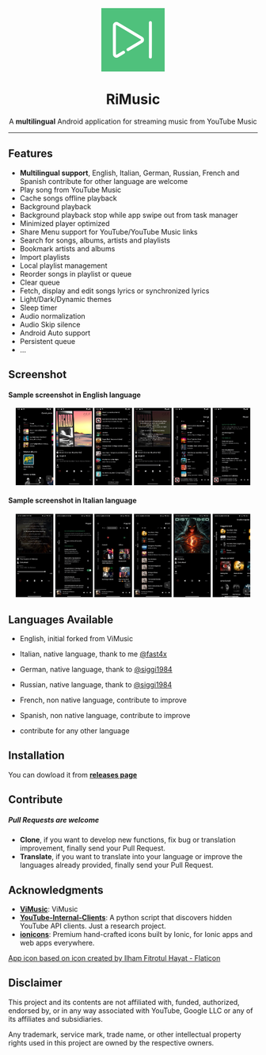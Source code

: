 <div align="center">
    <img src="./app/src/main/ic_launcher-playstore.png" width="128" height="128" style="display: block; margin: 0 auto"/>
    <h1>RiMusic</h1>
    <p>A <b>multilingual</b> Android application  for streaming music from YouTube Music</p>
</div>

---
## Features
- **Multilingual support**, English, Italian, German, Russian, French and Spanish contribute for other language are welcome
- Play song from YouTube Music 
- Cache songs offline playback
- Background playback
- Background playback stop while app swipe out from task manager
- Minimized player optimized
- Share Menu support for YouTube/YouTube Music links  
- Search for songs, albums, artists and playlists
- Bookmark artists and albums
- Import playlists
- Local playlist management
- Reorder songs in playlist or queue
- Clear queue
- Fetch, display and edit songs lyrics or synchronized lyrics
- Light/Dark/Dynamic themes
- Sleep timer
- Audio normalization
- Audio Skip silence
- Android Auto support
- Persistent queue
- ...
## Screenshot
<h4>Sample screenshot in English language</h4>
<p align="center">
  <img src="./fastlane/metadata/android/en-US/images/phoneScreenshots/1.jpg" width="15%" />
  <img src="./fastlane/metadata/android/en-US/images/phoneScreenshots/2.jpg" width="15%" />
  <img src="./fastlane/metadata/android/en-US/images/phoneScreenshots/3.jpg" width="15%" />

  <img src="./fastlane/metadata/android/en-US/images/phoneScreenshots/4.jpg" width="15%" />
  <img src="./fastlane/metadata/android/en-US/images/phoneScreenshots/5.jpg" width="15%" />
  <img src="./fastlane/metadata/android/en-US/images/phoneScreenshots/6.jpg" width="15%" />
</p>
<h4>Sample screenshot in Italian language</h4>
<p align="center">  
  <img src="./fastlane/metadata/android/it-IT/images/phoneScreenshots/1.jpg" width="15%" />
  <img src="./fastlane/metadata/android/it-IT/images/phoneScreenshots/2.jpg" width="15%" />
  <img src="./fastlane/metadata/android/it-IT/images/phoneScreenshots/3.jpg" width="15%" />

  <img src="./fastlane/metadata/android/it-IT/images/phoneScreenshots/4.jpg" width="15%" />
  <img src="./fastlane/metadata/android/it-IT/images/phoneScreenshots/5.jpg" width="15%" />
  <img src="./fastlane/metadata/android/it-IT/images/phoneScreenshots/6.jpg" width="15%" />
</p>

## Languages Available
* English, initial forked from ViMusic
* Italian, native language, thank to me [@fast4x](https://github.com/fast4x)
* German, native language, thank to [@siggi1984](https://github.com/siggi1984)
* Russian, native language, thank to [@siggi1984](https://github.com/siggi1984)
* French, non native language, contribute to improve
* Spanish, non native language, contribute to improve

* contribute for any other language


## Installation
You can dowload it from [**releases page**](https://github.com/fast4x/RiMusic/releases)

<!--
[<img src="https://github.com/machiav3lli/oandbackupx/blob/034b226cea5c1b30eb4f6a6f313e4dadcbb0ece4/badge_github.png"
    alt="Get it on GitHub"
    height="80">](https://github.com/vfsfitvnm/ViMusic/releases/latest)
[<img src="https://gitlab.com/IzzyOnDroid/repo/-/raw/master/assets/IzzyOnDroid.png"
     alt="Get it on IzzyOnDroid"
     height="80">](https://apt.izzysoft.de/fdroid/index/apk/it.vfsfitvnm.vimusic)
[<img src="https://fdroid.gitlab.io/artwork/badge/get-it-on.png"
     alt="Get it on F-Droid"
     height="80">](https://f-droid.org/packages/it.vfsfitvnm.vimusic/)
-->

## Contribute
##### Pull Requests are welcome
- **Clone**, if you want to develop new functions, fix bug or translation improvement, finally send your Pull Request.
- **Translate**, if you want to translate into your language or improve the languages already provided, finally send your Pull Request.

## Acknowledgments
- [**ViMusic**](https://github.com/vfsfitvnm/ViMusic): ViMusic
- [**YouTube-Internal-Clients**](https://github.com/zerodytrash/YouTube-Internal-Clients): A python script that discovers hidden YouTube API clients. Just a research project.
- [**ionicons**](https://github.com/ionic-team/ionicons): Premium hand-crafted icons built by Ionic, for Ionic apps and web apps everywhere.

<a href="https://www.flaticon.com/authors/ilham-fitrotul-hayat" title="music icons">App icon based on icon created by Ilham Fitrotul Hayat - Flaticon</a>

## Disclaimer
This project and its contents are not affiliated with, funded, authorized, endorsed by, or in any way associated with YouTube, Google LLC or any of its affiliates and subsidiaries.

Any trademark, service mark, trade name, or other intellectual property rights used in this project are owned by the respective owners.
